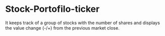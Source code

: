 # Stock-Portofilo-ticker
It keeps track of a group of stocks with the number of shares and displays the value change (-/+) from the previous market close.
